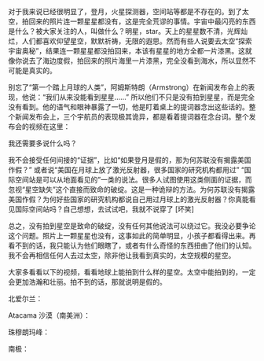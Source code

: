 对于我来说已经很明显了，登月，火星探测器，空间站等都是不存在的。到了太空，拍回来的照片连一颗星星都没有，这是完全荒谬的事情。宇宙中最闪亮的东西是什么？被大家关注的人，叫做什么？明星，star。天上的星星数不清，光辉灿烂，人们都喜欢仰望星空，默默祈祷，无限的遐思。然而有些人说要去太空“探索宇宙奥秘”，结果连一颗星星都没拍回来，本该有星星的地方全都一片漆黑。这就像你说去了海边度假，拍回来的照片海里一片漆黑，完全没看到海水，所以显然不可能是真实的。

别忘了“第一个踏上月球的人类”，阿姆斯特朗（Armstrong）在新闻发布会上的表现，他说：“我们从来没能看到星星……” 所以他们不只是没有拍到星星，而是完全没有看到。他的语气和眼神暴露了一切，他是盯着桌上的提词器念出这些话的。整个新闻发布会上，三个宇航员的表现极其诡异，都是看着提词器在念台词。整个发布会的视频在这里：

<div id="youtube2-BI_ZehPOMwI" class="youtube-wrap" data-attrs="{&quot;videoId&quot;:&quot;BI_ZehPOMwI&quot;,&quot;startTime&quot;:&quot;2902s&quot;,&quot;endTime&quot;:null}">



我还需要多说什么吗？

我不会接受任何间接的“证据”，比如“如果登月是假的，那为何苏联没有揭露美国作假？” 或者说“美国在月球上放了激光反射器，很多国家的研究机构都用过” “国际空间站是可以从地面看见的”一类的说法。很多人试图使用这类侧面的证据，而忽视“星空缺失”这个直接而致命的破绽。这是一种诡辩的方法。为何苏联没有揭露美国作假？为何好些国家的研究机构都说自己用过月球上的激光反射器？你真能看见国际空间站吗？自己想想，去试试吧，我就不说穿了 [坏笑]

总之，没有拍到星空是致命的破绽，没有任何其他说法可以绕过它。我没必要争论这个问题。照片上一颗星星也没有，这事如此的简单明显，小孩子都看得出来。再看不到的话，我只能认为他们眼瞎了，或者有什么奇怪的东西扭曲了他们的认知。我不会再相信任何人去过太空，除非他让我看到真实的，太空规模的星空。

<span>大家多看看以下的视频，看看地球上能拍到什么样的星空。太空中能拍到的，一定会更加浩瀚和壮丽。拍不到的话，那就说明是假的。</span>  

<span>北爱尔兰：</span>

<div id="youtube2-qmSXwGkvU4M" class="youtube-wrap" data-attrs="{&quot;videoId&quot;:&quot;qmSXwGkvU4M&quot;,&quot;startTime&quot;:null,&quot;endTime&quot;:null}">



<span>Atacama 沙漠（南美洲）：</span>

<div id="youtube2-x2D7jHfitzk" class="youtube-wrap" data-attrs="{&quot;videoId&quot;:&quot;x2D7jHfitzk&quot;,&quot;startTime&quot;:null,&quot;endTime&quot;:null}">



<span>珠穆朗玛峰：</span>

<div id="youtube2-X1s3ngqYKTk" class="youtube-wrap" data-attrs="{&quot;videoId&quot;:&quot;X1s3ngqYKTk&quot;,&quot;startTime&quot;:null,&quot;endTime&quot;:null}">



<span>南极：</span>

<div id="youtube2-t57DPnH06V0" class="youtube-wrap" data-attrs="{&quot;videoId&quot;:&quot;t57DPnH06V0&quot;,&quot;startTime&quot;:null,&quot;endTime&quot;:null}">


